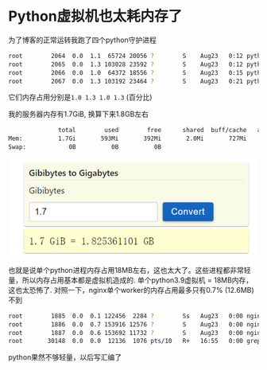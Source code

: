 # Python虚拟机也太耗内存了

为了博客的正常运转我跑了四个python守护进程

```bash
root        2064  0.0  1.1  65724 20056 ?        S    Aug23   0:12 python3 -u scripts/update_html.py
root        2065  0.0  1.3 103028 23592 ?        S    Aug23   0:12 python3 -u md/convert.py
root        2066  0.0  1.0  64372 18556 ?        S    Aug23   0:15 python3 -u scripts/doc_html.py
root        2067  0.0  1.3 103192 23464 ?        S    Aug23   0:21 python3 -u docs/md/convert_doc.py
```

它们内存占用分别是`1.0 1.3 1.0 1.3` (百分比)

我的服务器内存有1.7GiB, 换算下来1.8GB左右

```bash
              total        used        free      shared  buff/cache   available
Mem:          1.7Gi       593Mi       392Mi       2.0Mi       727Mi       971Mi
Swap:            0B          0B          0B
```

![](/images/Snipaste_2023-08-24_16-51-53.png)

也就是说单个python进程内存占用18MB左右，这也太大了。这些进程都非常轻量，所以内存占用基本都是虚拟机造成的. 单个python3.9虚拟机 = 18MB内存，这也太恐怖了. 对照一下，nginx单个worker的内存占用最多只有0.7% (12.6MB) 不到

```bash
root        1885  0.0  0.1 122456  2284 ?        Ss   Aug23   0:00 nginx: master process nginx
root        1886  0.0  0.7 153916 12576 ?        S    Aug23   0:00 nginx: worker process
root        1887  0.0  0.6 153692 11732 ?        S    Aug23   0:00 nginx: worker process
root       30148  0.0  0.0  12136  1076 pts/10   R+   16:55   0:00 grep --color=auto nginx
```

python果然不够轻量，以后写汇编了

